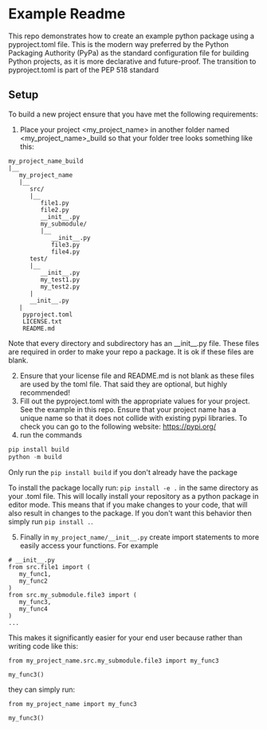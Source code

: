 # Example Readme
This repo demonstrates how to create an example python package using a pyproject.toml file. This is the modern way preferred by the Python Packaging Authority (PyPa) as the standard configuration file for building Python projects, as it is more declarative and future-proof. The transition to pyproject.toml is part of the PEP 518 standard

## Setup
To build a new project ensure that you have met the following requirements:
1. Place your project <my_project_name> in another folder named <my_project_name>_build so that your folder tree looks something like this: 

```
my_project_name_build
|__
   my_project_name
   |__
      src/
      |__
         file1.py
         file2.py
         __init__.py
         my_submodule/
         |__
            __init__.py
            file3.py
            file4.py
      test/
      |__
         __init__.py
         my_test1.py
         my_test2.py
      |
      __init__.py
   |
    pyproject.toml
    LICENSE.txt
    README.md
```
Note that every directory and subdirectory has an \_\_init\_\_.py file.  These files are required in order to make your repo a package. It is ok if these files are blank.

2. Ensure that your license file and README.md is not blank as these files are used by the toml file.  That said they are optional, but highly recommended!
3. Fill out the pyproject.toml with the appropriate values for your project.  See the example in this repo. Ensure that your project name has a unique name so that it does not collide with existing pypi libraries. To check you can go to the following website: https://pypi.org/
4. run the commands

```python
pip install build
python -m build
```
Only run the `pip install build` if you don't already have the package

To install the package locally run:
`pip install -e .` in the same directory as your .toml file.  This will locally install your repository as a python package in editor mode. This means that if you make changes to your code, that will also result in changes to the package.  If you don't want this behavior then simply run `pip install .`.

5. Finally in `my_project_name/__init__.py` create import statements to more easily access your functions.  For example 

```python3
# __init__.py
from src.file1 import (
   my_func1,
   my_func2
)
from src.my_submodule.file3 import (
   my_func3,
   my_func4
)
...
```
This makes it significantly easier for your end user because rather than writing code like this:

```python3
from my_project_name.src.my_submodule.file3 import my_func3

my_func3()
```

they can simply run:

```python3
from my_project_name import my_func3

my_func3()
```
